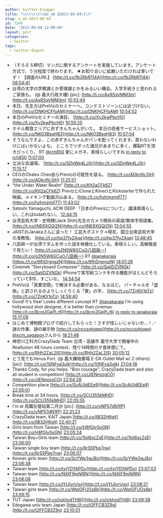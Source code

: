 ```yaml
---
author: twitter-blogger
title: "\n\t\t\t\t@o_ob @2013-09-04\t\t"
slug: o_ob-2013-09-04
id: 7249
date: '2013-09-04 12:00:00'
layout: post
categories:
  - twitter
tags:
  - twitter-digest
---
```


*   〔そろそろ締切〕マンガに関するアンケートを実施しています。アンケート方式で、５分程度で終わります。 ★お知り合いに拡散いただければ幸いです！ 【調査のURL】 [http://t.co/fb2RbR114A](http://t.co/fb2RbR114A) [08:54:41](http://twitter.com/o_ob/statuses/375044208576307200)
*   台湾の大学の学務課とか管理課とかをみるいい機会。入学手続きと思われるご家族も。 (@ 義大行政大樓) [pic]: [http://t.co/AxRSsVMM3m](http://t.co/AxRSsVMM3m) [10:53:49](http://twitter.com/o_ob/statuses/375074189289730048)
*   本日、先生方はPreVizのセミナーへ。コンテストゾーンには近づけない。 [http://t.co/DNKHCFfoAM](http://t.co/DNKHCFfoAM) [10:54:52](http://twitter.com/o_ob/statuses/375074453035552768)
*   本日のPreVizセミナーの演目。 [http://t.co/Xv2kwPbcH0](http://t.co/Xv2kwPbcH0) [10:55:25](http://twitter.com/o_ob/statuses/375074589975388160)
*   ホテル朝食エリアに赤ずきんちゃんがいた。 本日の読者サービスショット。 [http://t.co/NK03BsqH83](http://t.co/NK03BsqH83) [10:57:04](http://twitter.com/o_ob/statuses/375075003953197056)
*   そうなんですよ、この赤ずきんちゃんがパンを配ってくれます。貰わないわけにはいかないよな。 ところでツボった諸兄があまりに多く、爆裂RTを頂きびっくり。 RT [@rch850](http://twitter.com/rch850) 更にメガネ、素晴らしいですね [in reply to rch850](http://twitter.com/rch850/statuses/375075469235732480) [11:07:00](http://twitter.com/o_ob/statuses/375077504693719040)
*   立派な会議場。 [http://t.co/SDnWe4LJXr](http://t.co/SDnWe4LJXr) [11:15:17](http://twitter.com/o_ob/statuses/375079589682225152)
*   CEOのChales Chen自らPrevizの可能性を語る。 [http://t.co/ADknflc3jH](http://t.co/ADknflc3jH) [11:25:51](http://twitter.com/o_ob/statuses/375082250892632064)
*   "the Under Water Realm" [http://t.co/KIt2aCFk6Z](http://t.co/KIt2aCFk6Z) PrevizとiCloneとKinectとKickstarterで作られた映画。メイキング動画沢山ある。 [http://t.co/hzhmzmjf7T](http://t.co/hzhmzmjf7T) [11:43:02](http://twitter.com/o_ob/statuses/375086574431518721)
*   Satoshi Yamaguchi, ACW DEEP 「日本のPrevizについて」 講演素晴らしい。これはtudaれない。 [12:44:15](http://twitter.com/o_ob/statuses/375101978830856194)
*   台湾芸術大学・史明輝(Jack Shih)先生のカメラ関係の英語/繁体字用語集。 [http://t.co/tNE6XGQl2N](http://t.co/tNE6XGQl2N) [13:04:55](http://twitter.com/o_ob/statuses/375107181755891712)
*   JAISTのJanakaさんに会った！ 工芸大ポスドク→現在、国立台南芸術大学の准教授。 [http://t.co/hp37fyZAqe](http://t.co/hp37fyZAqe) [13:48:45](http://twitter.com/o_ob/statuses/375118209642287104)
*   八田與一が台湾でダムを作った話を映像化している。素晴らしい。高解像度で見たい！ [http://t.co/g2N5W8GCuO八田與一](http://t.co/g2N5W8GCuO八田與一) RT [@janakaraja](http://twitter.com/janakaraja) [https://t.co/6fhDrgngzN](https://t.co/6fhDrgngzN) [14:01:28](http://twitter.com/o_ob/statuses/375121410961571840)
*   Cinemek "Storyboard Composer" [http://t.co/SatiDZVNGk](http://t.co/SatiDZVNGk) iPhoneで実写絵コンテを作る機能がほとんどそろっていて$15、すごいな。 [14:54:54](http://twitter.com/o_ob/statuses/375134857669525504)
*   PreVizは「真實空間」で解決する必要がある、なるほど。 バーチャルを「虚偽」と訳されるのよりしっくりくる「實」の字。 [http://t.co/7ZnKIr1pTz](http://t.co/7ZnKIr1pTz) [14:59:40](http://twitter.com/o_ob/statuses/375136055717949440)
*   Good! It's free! Looks different concept RT [@janakaraja](http://twitter.com/janakaraja) I'm using hollywood shot designer, it is better than cinemax [http://t.co/Bcm2GePLr6](http://t.co/Bcm2GePLr6) [in reply to janakaraja](http://twitter.com/janakaraja/statuses/375138846859485185) [15:17:09](http://twitter.com/o_ob/statuses/375140459187683328)
*   はじめて博物館ブログで紹介してもらった！さすが怪しいじゃないか…！／謎の作業、謎の展示物 [http://t.co/nccsxhjqep](http://t.co/nccsxhjqep) [@scm_sagapon](http://twitter.com/scm_sagapon)さんから [18:21:48](http://twitter.com/o_ob/statuses/375186927722299392)
*   神奈川工科大CrazyDada Team 台湾・高雄市 義守大学で開催中のReallusion 48 hours contest、残り14時間の夕食休憩にて。 [http://t.co/RHh2ZaL2IS](http://t.co/RHh2ZaL2IS) [20:05:12](http://twitter.com/o_ob/statuses/375212945870819331)
*   どう見てもVenus Fort. (@ 義大購物廣場 E-DA Outlet Mall w/ 2 others) [pic]: [http://t.co/10NFya3ulk](http://t.co/10NFya3ulk) [21:04:18](http://twitter.com/o_ob/statuses/375227819686907904)
*   Thanks Cody, for you helps. "Bon courage", CrazyDada team and also all student in competition! [http://t.co/JIENmjzgCO](http://t.co/JIENmjzgCO) [22:04:28](http://twitter.com/o_ob/statuses/375242963015593984)
*   Competition place [http://t.co/ScAUIdEEe9](http://t.co/ScAUIdEEe9) [22:05:01](http://twitter.com/o_ob/statuses/375243100093812737)
*   Break time at 34 hours. [http://t.co/5CU355kMHD](http://t.co/5CU355kMHD) [22:05:55](http://twitter.com/o_ob/statuses/375243325785128961)
*   I'm at 高鐵左營站第二月台 [pic]: [http://t.co/yNP57dN1fP](http://t.co/yNP57dN1fP) [22:31:23](http://twitter.com/o_ob/statuses/375249734367477760)
*   CrazyDada team, KAIT Japan [http://t.co/llB32H6git](http://t.co/llB32H6git) [22:40:21](http://twitter.com/o_ob/statuses/375251994446798848)
*   Girls team from Taiwan [http://t.co/H8fGIy5oGN](http://t.co/H8fGIy5oGN) [23:05:24](http://twitter.com/o_ob/statuses/375258296883507200)
*   Taiwan Boy+Girls team [http://t.co/1hjl6xcZsE](http://t.co/1hjl6xcZsE) [23:06:00](http://twitter.com/o_ob/statuses/375258449191260161)
*   Taiwan single boy team [http://t.co/6rS5Pbe7nw](http://t.co/6rS5Pbe7nw) [23:06:07](http://twitter.com/o_ob/statuses/375258476852703232)
*   Korean girls team [http://t.co/ScYWe3wJ8s](http://t.co/ScYWe3wJ8s) [23:06:38](http://twitter.com/o_ob/statuses/375258605915607040)
*   Taiwan team [http://t.co/tyjYDYAPDu](http://t.co/tyjYDYAPDu) [23:07:03](http://twitter.com/o_ob/statuses/375258713470140417)
*   Taiwan team [http://t.co/NXtF9mNlRN](http://t.co/NXtF9mNlRN) [23:08:08](http://twitter.com/o_ob/statuses/375258986359959552)
*   Taiwan team [http://t.co/jYIJlvrUgx](http://t.co/jYIJlvrUgx) [23:08:21](http://twitter.com/o_ob/statuses/375259040084815873)
*   Taiwan girls team [http://t.co/WplOFUOs6b](http://t.co/WplOFUOs6b) [23:09:15](http://twitter.com/o_ob/statuses/375259264329056257)
*   TUT Japan [http://t.co/ickhodTH6l](http://t.co/ickhodTH6l) [23:09:38](http://twitter.com/o_ob/statuses/375259363419488257)
*   Edogawa univ team Japan [http://t.co/t2FFCB3Z9g](http://t.co/t2FFCB3Z9g) [23:10:01](http://twitter.com/o_ob/statuses/375259457288015872)